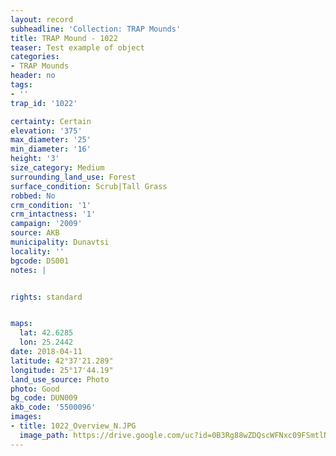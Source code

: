 ```yaml
---
layout: record
subheadline: 'Collection: TRAP Mounds'
title: TRAP Mound - 1022
teaser: Test example of object
categories:
- TRAP Mounds
header: no
tags:
- ''
trap_id: '1022'

certainty: Certain
elevation: '375'
max_diameter: '25'
min_diameter: '16'
height: '3'
size_category: Medium
surrounding_land_use: Forest
surface_condition: Scrub|Tall Grass
robbed: No
crm_condition: '1'
crm_intactness: '1'
campaign: '2009'
source: AKB
municipality: Dunavtsi
locality: ''
bgcode: DS001
notes: |


rights: standard


maps:
  lat: 42.6285
  lon: 25.2442
date: 2018-04-11
latitude: 42°37'21.289"
longitude: 25°17'44.19"
land_use_source: Photo
photo: Good
bg_code: DUN009
akb_code: '5500096'
images:
- title: 1022_Overview_N.JPG
  image_path: https://drive.google.com/uc?id=0B3Rg88wZDQscWFNxc09FSmtlN0E
---
```

